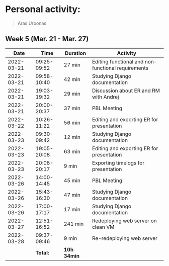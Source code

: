 # Personal activity:
> Aras Urbonas

## Week 5 (Mar. 21 - Mar. 27)

| **Date**  | **Time**      | **Duration**  | **Activity** |
| --------  | ------------- | ------------  | ------------ |
| 2022-03-21 | 09:25-09:52 | 27 min | Editing functional and non-functional requirements |
| 2022-03-21 | 09:58-10:40 | 42 min | Studying Django documentation |
| 2022-03-21 | 19:03-19:32 | 29 min | Discussion about ER and RM with Andrej |
| 2022-03-21 | 20:00-20:37 | 37 min | PBL Meeting |
| 2022-03-22 | 10:26-11:22 | 56 min |  Editing and exporting ER for presentation |
| 2022-03-23 | 09:30-09:42 | 12 min | Studying Django documentation |
| 2022-03-23 | 19:05-20:08 | 63 min |  Editing and exporting ER for presentation |
| 2022-03-23 | 20:08-20:17 | 9 min | Exporting timelogs for presentation |
| 2022-03-26 | 14:00-14:45 | 45 min | PBL Meeting |
| 2022-03-26 | 15:43-16:30 | 47 min | Studying Django documentation |
| 2022-03-26 | 17:00-17:17 | 17 min | Studying Django documentation |
| 2022-03-27 | 12:51-16:52 | 241 min | Redeploying web server on clean VM |
| 2022-03-28 | 09:37-09:46 | 9 min | Re-redeploying web server |
|  | **Total:** | **10h 34min** | |
